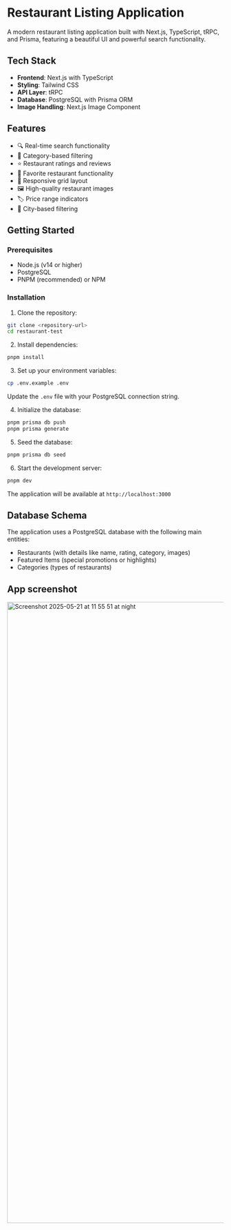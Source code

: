# Restaurant Listing Application

A modern restaurant listing application built with Next.js, TypeScript, tRPC, and Prisma, featuring a beautiful UI and powerful search functionality.

## Tech Stack

- **Frontend**: Next.js with TypeScript
- **Styling**: Tailwind CSS
- **API Layer**: tRPC
- **Database**: PostgreSQL with Prisma ORM
- **Image Handling**: Next.js Image Component

## Features

- 🔍 Real-time search functionality
- 📑 Category-based filtering
- ⭐ Restaurant ratings and reviews
- 💟 Favorite restaurant functionality
- 📱 Responsive grid layout
- 🖼️ High-quality restaurant images
- 🏷️ Price range indicators
- 📍 City-based filtering

## Getting Started

### Prerequisites

- Node.js (v14 or higher)
- PostgreSQL
- PNPM (recommended) or NPM

### Installation

1. Clone the repository:
```bash
git clone <repository-url>
cd restaurant-test
```

2. Install dependencies:
```bash
pnpm install
```

3. Set up your environment variables:
```bash
cp .env.example .env
```
Update the `.env` file with your PostgreSQL connection string.

4. Initialize the database:
```bash
pnpm prisma db push
pnpm prisma generate
```

5. Seed the database:
```bash
pnpm prisma db seed
```

6. Start the development server:
```bash
pnpm dev
```

The application will be available at `http://localhost:3000`

## Database Schema

The application uses a PostgreSQL database with the following main entities:
- Restaurants (with details like name, rating, category, images)
- Featured Items (special promotions or highlights)
- Categories (types of restaurants)

## App screenshot
<img width="1440" alt="Screenshot 2025-05-21 at 11 55 51 at night" src="https://github.com/user-attachments/assets/ae38a627-3418-4d40-9522-6014d1ce6f30" />

